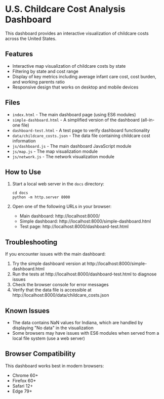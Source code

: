 # U.S. Childcare Cost Analysis Dashboard

This dashboard provides an interactive visualization of childcare costs across the United States.

## Features

- Interactive map visualization of childcare costs by state
- Filtering by state and cost range
- Display of key metrics including average infant care cost, cost burden, and working parents ratio
- Responsive design that works on desktop and mobile devices

## Files

- `index.html` - The main dashboard page (using ES6 modules)
- `simple-dashboard.html` - A simplified version of the dashboard (all-in-one file)
- `dashboard-test.html` - A test page to verify dashboard functionality
- `data/childcare_costs.json` - The data file containing childcare cost information
- `js/dashboard.js` - The main dashboard JavaScript module
- `js/map.js` - The map visualization module
- `js/network.js` - The network visualization module

## How to Use

1. Start a local web server in the `docs` directory:
   ```
   cd docs
   python -m http.server 8000
   ```

2. Open one of the following URLs in your browser:
   - Main dashboard: http://localhost:8000/
   - Simple dashboard: http://localhost:8000/simple-dashboard.html
   - Test page: http://localhost:8000/dashboard-test.html

## Troubleshooting

If you encounter issues with the main dashboard:

1. Try the simple dashboard version at http://localhost:8000/simple-dashboard.html
2. Run the tests at http://localhost:8000/dashboard-test.html to diagnose issues
3. Check the browser console for error messages
4. Verify that the data file is accessible at http://localhost:8000/data/childcare_costs.json

## Known Issues

- The data contains NaN values for Indiana, which are handled by displaying "No data" in the visualization
- Some browsers may have issues with ES6 modules when served from a local file system (use a web server)

## Browser Compatibility

This dashboard works best in modern browsers:
- Chrome 60+
- Firefox 60+
- Safari 12+
- Edge 79+ 
